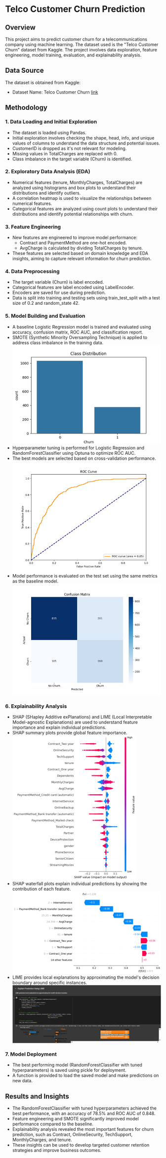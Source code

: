 # Telco Customer Churn Prediction

## Overview

This project aims to predict customer churn for a telecommunications company using machine learning. 
The dataset used is the "Telco Customer Churn" dataset from Kaggle. The project involves data exploration, feature engineering, model training, evaluation, and explainability analysis.

## Data Source

The dataset is obtained from Kaggle:
- Dataset Name: Telco Customer Churn [link]("https://www.kaggle.com/datasets/blastchar/telco-customer-churn")


## Methodology

### 1. Data Loading and Initial Exploration

- The dataset is loaded using Pandas.
- Initial exploration involves checking the shape, head, info, and unique values of columns to understand the data structure and potential issues.
- CustomerID is dropped as it's not relevant for modeling.
- Missing values in TotalCharges are replaced with 0.
- Class imbalance in the target variable (Churn) is identified.

### 2. Exploratory Data Analysis (EDA)

- Numerical features (tenure, MonthlyCharges, TotalCharges) are analyzed using histograms and box plots to understand their distributions and identify outliers.
- A correlation heatmap is used to visualize the relationships between numerical features.
- Categorical features are analyzed using count plots to understand their distributions and identify potential relationships with churn.

### 3. Feature Engineering

- New features are engineered to improve model performance:
    - Contract and PaymentMethod are one-hot encoded.
    - AvgCharge is calculated by dividing TotalCharges by tenure.
- These features are selected based on domain knowledge and EDA insights, aiming to capture relevant information for churn prediction.

### 4. Data Preprocessing

- The target variable (Churn) is label encoded.
- Categorical features are label encoded using LabelEncoder.
- Encoders are saved for use during prediction.
- Data is split into training and testing sets using train_test_split with a test size of 0.2 and random_state 42.

### 5. Model Building and Evaluation

- A baseline Logistic Regression model is trained and evaluated using accuracy, confusion matrix, ROC AUC, and classification report.
- SMOTE (Synthetic Minority Oversampling Technique) is applied to address class imbalance in the training data.
  ![Class Distribution](Result/class_distribution.png)
- Hyperparameter tuning is performed for Logistic Regression and RandomForestClassifier using Optuna to optimize ROC AUC.
- The best models are selected based on cross-validation performance.
  ![ROC AUC](Result/roc_curve.png)
- Model performance is evaluated on the test set using the same metrics as the baseline model.
  ![confusion matrix](https://github.com/D2himself/Customer_Churn_prediction/blob/main/Result/confusion_matric%20(1).png)

### 6. Explainability Analysis

- SHAP (SHapley Additive exPlanations) and LIME (Local Interpretable Model-agnostic Explanations) are used to understand feature importance and explain individual predictions.
- SHAP summary plots provide global feature importance.
  ![shap summary plot](Result/shap_summary_plot.png)
- SHAP waterfall plots explain individual predictions by showing the contribution of each feature.
  ![Waterfall plot](Result/shap_waterfall_plot.png)
- LIME provides local explanations by approximating the model's decision boundary around specific instances.
  ![lime summary](Result/LIME_summary.png)

### 7. Model Deployment

- The best performing model (RandomForestClassifier with tuned hyperparameters) is saved using pickle for deployment.
- A function is provided to load the saved model and make predictions on new data.

## Results and Insights

- The RandomForestClassifier with tuned hyperparameters achieved the best performance, with an accuracy of 78.5% and ROC AUC of 0.848.
- Feature engineering and SMOTE significantly improved model performance compared to the baseline.
- Explainability analysis revealed the most important features for churn prediction, such as Contract, OnlineSecurity, TechSupport, MonthlyCharges, and tenure.
- These insights can be used to develop targeted customer retention strategies and improve business outcomes.
